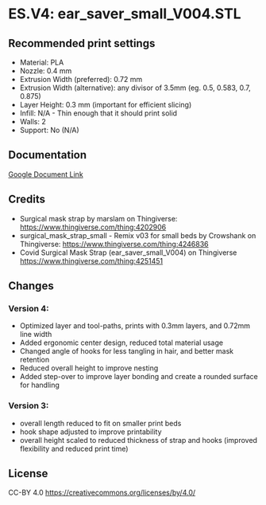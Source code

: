 # ES.V4: ear_saver_small_V004.STL

## Recommended print settings

 - Material: PLA
 - Nozzle: 0.4 mm
 - Extrusion Width (preferred): 0.72 mm
 - Extrusion Width (alternative): any divisor of 3.5mm (eg. 0.5, 0.583, 0.7, 0.875)
 - Layer Height: 0.3 mm (important for efficient slicing)
 - Infill: N/A - Thin enough that it should print solid
 - Walls: 2
 - Support: No (N/A)

## Documentation
[Google Document Link](https://docs.google.com/document/d/15-V81oS8I5RemRSrTbresdDm_2dw-AZuGhGRkiqIBxc)

## Credits

 - Surgical mask strap by marslam on Thingiverse: https://www.thingiverse.com/thing:4202906
 - surgical_mask_strap_small - Remix v03 for small beds by Crowshank on Thingiverse: https://www.thingiverse.com/thing:4246836
 - Covid Surgical Mask Strap (ear_saver_small_V004) on Thingiverse https://www.thingiverse.com/thing:4251451

## Changes

### Version 4:

- Optimized layer and tool-paths, prints with 0.3mm layers, and 0.72mm line width
- Added ergonomic center design, reduced total material usage
- Changed angle of hooks for less tangling in hair, and better mask retention
- Reduced overall height to improve nesting
- Added step-over to improve layer bonding and create a rounded surface for handling

### Version 3:

 - overall length reduced to fit on smaller print beds
 - hook shape adjusted to improve printability
 - overall height scaled to reduced thickness of strap and hooks (improved flexibility and reduced print time)

## License
CC-BY 4.0 https://creativecommons.org/licenses/by/4.0/

